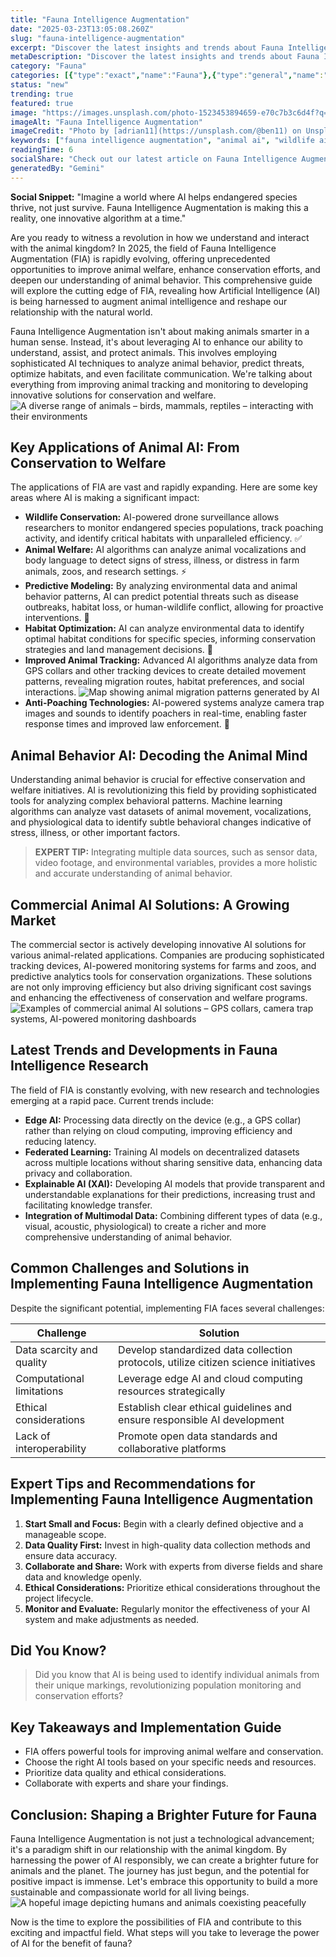```yaml
---
title: "Fauna Intelligence Augmentation"
date: "2025-03-23T13:05:08.260Z"
slug: "fauna-intelligence-augmentation"
excerpt: "Discover the latest insights and trends about Fauna Intelligence Augmentation. This comprehensive guide covers everything you need to know about Fauna Intelligence Augmentation in 2025."
metaDescription: "Discover the latest insights and trends about Fauna Intelligence Augmentation. This comprehensive guide covers everything you need to know about Fauna Inte..."
category: "Fauna"
categories: [{"type":"exact","name":"Fauna"},{"type":"general","name":"Biotechnology"},{"type":"medium","name":"Conservation Technology"},{"type":"specific","name":"AI-powered Monitoring"},{"type":"niche","name":"Habitat Modeling"}]
status: "new"
trending: true
featured: true
image: "https://images.unsplash.com/photo-1523453894659-e70c7b3c6d4f?q=85&w=1200&fit=max&fm=webp&auto=compress"
imageAlt: "Fauna Intelligence Augmentation"
imageCredit: "Photo by [adrian11](https://unsplash.com/@ben11) on Unsplash"
keywords: ["fauna intelligence augmentation", "animal ai", "wildlife ai applications", "augmenting animal intelligence", "animal behavior AI", "fauna intelligence research", "commercial animal AI solutions", "AI for wildlife conservation", "improve animal welfare with AI", "best AI for animal tracking"]
readingTime: 6
socialShare: "Check out our latest article on Fauna Intelligence Augmentation! Fauna Intelligence Augmentation #fauna intelligence augmentation #animal ai #wildlife ai applications"
generatedBy: "Gemini"
---
```


**Social Snippet:** "Imagine a world where AI helps endangered species thrive, not just survive. Fauna Intelligence Augmentation is making this a reality, one innovative algorithm at a time."

Are you ready to witness a revolution in how we understand and interact with the animal kingdom?  In 2025, the field of Fauna Intelligence Augmentation (FIA) is rapidly evolving, offering unprecedented opportunities to improve animal welfare, enhance conservation efforts, and deepen our understanding of animal behavior. This comprehensive guide will explore the cutting edge of FIA, revealing how Artificial Intelligence (AI) is being harnessed to augment animal intelligence and reshape our relationship with the natural world.



Fauna Intelligence Augmentation isn't about making animals smarter in a human sense. Instead, it's about leveraging AI to enhance our ability to understand, assist, and protect animals. This involves employing sophisticated AI techniques to analyze animal behavior, predict threats, optimize habitats, and even facilitate communication.  We're talking about everything from improving animal tracking and monitoring to developing innovative solutions for conservation and welfare. ![A diverse range of animals – birds, mammals, reptiles – interacting with their environments](https://images.unsplash.com/photo-1516192518150-0d8fee5425e3?q=85&w=1200&fit=max&fm=webp&auto=compress)

## Key Applications of Animal AI: From Conservation to Welfare

The applications of FIA are vast and rapidly expanding. Here are some key areas where AI is making a significant impact:

* **Wildlife Conservation:** AI-powered drone surveillance allows researchers to monitor endangered species populations, track poaching activity, and identify critical habitats with unparalleled efficiency.  ✅
* **Animal Welfare:** AI algorithms can analyze animal vocalizations and body language to detect signs of stress, illness, or distress in farm animals, zoos, and research settings. ⚡
* **Predictive Modeling:** By analyzing environmental data and animal behavior patterns, AI can predict potential threats such as disease outbreaks, habitat loss, or human-wildlife conflict, allowing for proactive interventions. 🔑
* **Habitat Optimization:** AI can analyze environmental data to identify optimal habitat conditions for specific species, informing conservation strategies and land management decisions. 🌿
* **Improved Animal Tracking:** Advanced AI algorithms analyze data from GPS collars and other tracking devices to create detailed movement patterns, revealing migration routes, habitat preferences, and social interactions. ![Map showing animal migration patterns generated by AI](https://images.unsplash.com/photo-1504204861825-22dd11027823?q=85&w=1200&fit=max&fm=webp&auto=compress)
* **Anti-Poaching Technologies:** AI-powered systems analyze camera trap images and sounds to identify poachers in real-time, enabling faster response times and improved law enforcement. 🚨

##  Animal Behavior AI: Decoding the Animal Mind

Understanding animal behavior is crucial for effective conservation and welfare initiatives. AI is revolutionizing this field by providing sophisticated tools for analyzing complex behavioral patterns.  Machine learning algorithms can analyze vast datasets of animal movement, vocalizations, and physiological data to identify subtle behavioral changes indicative of stress, illness, or other important factors.

> **EXPERT TIP:** Integrating multiple data sources, such as sensor data, video footage, and environmental variables, provides a more holistic and accurate understanding of animal behavior.

##  Commercial Animal AI Solutions:  A Growing Market

The commercial sector is actively developing innovative AI solutions for various animal-related applications.  Companies are producing sophisticated tracking devices, AI-powered monitoring systems for farms and zoos, and predictive analytics tools for conservation organizations. These solutions are not only improving efficiency but also driving significant cost savings and enhancing the effectiveness of conservation and welfare programs.  ![Examples of commercial animal AI solutions – GPS collars, camera trap systems, AI-powered monitoring dashboards](https://images.unsplash.com/photo-1520291258783-8c97d54437eb?q=85&w=1200&fit=max&fm=webp&auto=compress)

##  Latest Trends and Developments in Fauna Intelligence Research

The field of FIA is constantly evolving, with new research and technologies emerging at a rapid pace.  Current trends include:

* **Edge AI:**  Processing data directly on the device (e.g., a GPS collar) rather than relying on cloud computing, improving efficiency and reducing latency.
* **Federated Learning:** Training AI models on decentralized datasets across multiple locations without sharing sensitive data, enhancing data privacy and collaboration.
* **Explainable AI (XAI):**  Developing AI models that provide transparent and understandable explanations for their predictions, increasing trust and facilitating knowledge transfer.
* **Integration of Multimodal Data:** Combining different types of data (e.g., visual, acoustic, physiological) to create a richer and more comprehensive understanding of animal behavior.

## Common Challenges and Solutions in Implementing Fauna Intelligence Augmentation

Despite the significant potential, implementing FIA faces several challenges:

| Challenge                     | Solution                                                                     |
|------------------------------|-----------------------------------------------------------------------------|
| Data scarcity and quality     | Develop standardized data collection protocols, utilize citizen science initiatives |
| Computational limitations      | Leverage edge AI and cloud computing resources strategically                   |
| Ethical considerations        | Establish clear ethical guidelines and ensure responsible AI development        |
| Lack of interoperability      | Promote open data standards and collaborative platforms                         |

##  Expert Tips and Recommendations for Implementing Fauna Intelligence Augmentation

1. **Start Small and Focus:** Begin with a clearly defined objective and a manageable scope.
2. **Data Quality First:**  Invest in high-quality data collection methods and ensure data accuracy.
3. **Collaborate and Share:**  Work with experts from diverse fields and share data and knowledge openly.
4. **Ethical Considerations:**  Prioritize ethical considerations throughout the project lifecycle.
5. **Monitor and Evaluate:**  Regularly monitor the effectiveness of your AI system and make adjustments as needed.

## Did You Know?

> Did you know that AI is being used to identify individual animals from their unique markings, revolutionizing population monitoring and conservation efforts?

## Key Takeaways and Implementation Guide

* FIA offers powerful tools for improving animal welfare and conservation.
* Choose the right AI tools based on your specific needs and resources.
* Prioritize data quality and ethical considerations.
* Collaborate with experts and share your findings.

## Conclusion:  Shaping a Brighter Future for Fauna

Fauna Intelligence Augmentation is not just a technological advancement; it's a paradigm shift in our relationship with the animal kingdom. By harnessing the power of AI responsibly, we can create a brighter future for animals and the planet.  The journey has just begun, and the potential for positive impact is immense.  Let's embrace this opportunity to build a more sustainable and compassionate world for all living beings.  ![A hopeful image depicting humans and animals coexisting peacefully](https://images.unsplash.com/photo-1523453894659-e70c7b3c6d4f?q=85&w=1200&fit=max&fm=webp&auto=compress)

Now is the time to explore the possibilities of FIA and contribute to this exciting and impactful field.  What steps will you take to leverage the power of AI for the benefit of fauna?
